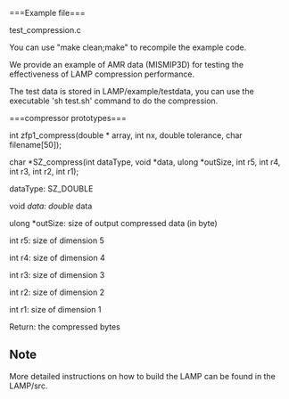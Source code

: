 ===Example file===

test_compression.c

You can use "make clean;make" to recompile the example code.

We provide an example of AMR data (MISMIP3D) for testing the effectiveness of LAMP compression performance. 

The test data is stored in LAMP/example/testdata, you can use the executable 'sh test.sh' command to do the compression.

===compressor prototypes===

int zfp1_compress(double * array, int nx, double tolerance, char filename[50]);

char *SZ_compress(int dataType, void *data, ulong *outSize, int r5, int r4, int r3, int r2, int r1);

dataType: SZ_DOUBLE

void *data: double* data

ulong *outSize: size of output compressed data (in byte)

int r5: size of dimension 5

int r4: size of dimension 4

int r3: size of dimension 3

int r2: size of dimension 2

int r1: size of dimension 1

Return: the compressed bytes

## Note
More detailed instructions on how to build the LAMP can be found in the LAMP/src.
